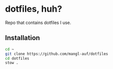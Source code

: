 # dotfiles, huh?
Repo that contains dotfiles I use.

## Installation
```bash
cd ~
git clone https://github.com/mangl-auf/dotfiles
cd dotfiles
stow .
```
